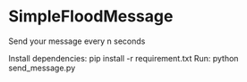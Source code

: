 # SimpleFloodMessage

Send your message every n seconds

Install dependencies: pip install -r requirement.txt
Run: python send_message.py
